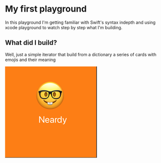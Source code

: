 # My first playground

In this playground I'm getting familiar with Swift's syntax indepth and using xcode playground to watch step by step what I'm building.

## What did I build?

Well, just a simple iterator that build from a dictionary a series of cards with emojis and their meaning

!["Example card"](./img-sample/sample.png)
